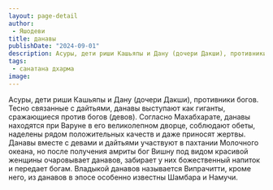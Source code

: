 ```yaml
---
layout: page-detail
author:
 - Яшодеви
title: данавы
publishDate: "2024-09-01"
description: Асуры, дети риши Кашьяпы и Дану (дочери Дакши), противники богов. Тесно связанные с дайтьями, данавы выступают как гиганты, сражающиеся против богов (девов). Согласно Махабхарате, данавы находятся при Варуне в его великолепном дворце, соблюдают обеты, наделены рядом положительных качеств и даже приносят жертвы. Данавы вместе с девами и дайтьями участвуют в пахтании Молочного океана, но после получения амриты бог Вишну под видом красивой женщины очаровывает данавов, забирает у них божественный напиток и передает богам. Владыкой данавов называется Випрачитти, кроме него, из данавов в эпосе особенно известны Шамбара и Намучи.
tags:
 - санатана дхарма
image: 
---
```


Асуры, дети риши Кашьяпы и Дану (дочери Дакши), противники богов. Тесно связанные с дайтьями, данавы выступают как гиганты, сражающиеся против богов (девов). Согласно Махабхарате, данавы находятся при Варуне в его великолепном дворце, соблюдают обеты, наделены рядом положительных качеств и даже приносят жертвы. Данавы вместе с девами и дайтьями участвуют в пахтании Молочного океана, но после получения амриты бог Вишну под видом красивой женщины очаровывает данавов, забирает у них божественный напиток и передает богам. Владыкой данавов называется Випрачитти, кроме него, из данавов в эпосе особенно известны Шамбара и Намучи.

